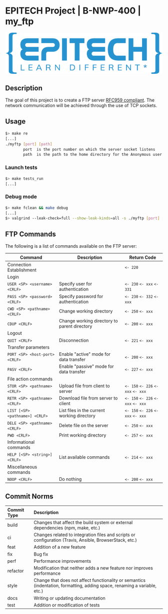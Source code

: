 # EPITECH Project | B-NWP-400 | my_ftp

<img src="doc/Epitech_banner.png" alt="Architecture">

## Description

The goal of this project is to create a FTP server [RFC959 compliant](https://www.rfc-editor.org/rfc/rfc959).
The network communication will be achieved through the use of TCP sockets.

## Usage


```bash
$> make re
[...]
./myftp [port] [path]
        port  is the port number on which the server socket listens
        path  is the path to the home directory for the Anonymous user
```

### Launch tests

```bash
$> make tests_run
[...]
```

### Debug mode

```bash
$> make fclean && make debug
[...]
$> valgrind --leak-check=full --show-leak-kinds=all -s ./myftp [port] [path]
```

## FTP Commands

The following is a list of commands available on the FTP server:

| Command                         | Description                                  | Return Code                         |
|---------------------------------|----------------------------------------------|-------------------------------------|
| Connection Establishment        |                                              | `<- 220`                            |
| Login                           |                                              |                                     |
| `USER <SP> <username> <CRLF>`   | Specify user for authentication              | `<- 230` `<- xxx` `<- 331`          |
| `PASS <SP> <password> <CRLF>`   | Specify password for authentication          | `<- 230` `<- 332` `<- xxx`          |
| `CWD <SP> <pathname> <CRLF>`    | Change working directory                     | `<- 250` `<- xxx`                   |
| `CDUP <CRLF>`                   | Change working directory to parent directory | `<- 200` `<- xxx`                   |
| Logout                          |                                              |                                     |
| `QUIT <CRLF>`                   | Disconnection                                | `<- 221` `<- xxx`                   |
| Transfer parameters             |                                              |                                     |
| `PORT <SP> <host-port> <CRLF>`  | Enable "active" mode for data transfer       | `<- 200` `<- xxx`                   |
| `PASV <CRLF>`                   | Enable "passive" mode for data transfer      | `<- 227` `<- xxx`                   |
| File action commands            |                                              |                                     |
| `STOR <SP> <pathname> <CRLF>`   | Upload file from client to server            | `<- 150` `<- 226` `<- xxx` `<- xxx` |
| `RETR <SP> <pathname> <CRLF>`   | Download file from server to client          | `<- 150` `<- 226` `<- xxx` `<- xxx` |
| `LIST [<SP> <pathname>] <CRLF>` | List files in the current working directory  | `<- 150` `<- 226` `<- xxx` `<- xxx` |
| `DELE <SP> <pathname> <CRLF>`   | Delete file on the server                    | `<- 250` `<- xxx`                   |
| `PWD <CRLF>`                    | Print working directory                      | `<- 257` `<- xxx`                   |
| Informational commands          |                                              |                                     |
| `HELP [<SP> <string>] <CRLF>`   | List available commands                      | `<- 214` `<- xxx`                   |
| Miscellaneous commands          |                                              |                                     |
| `NOOP <CRLF>`                   | Do nothing                                   | `<- 200` `<- xxx`                   |

## Commit Norms

| Commit Type | Description                                                                                                               |
|:------------|:--------------------------------------------------------------------------------------------------------------------------|
| build       | Changes that affect the build system or external dependencies (npm, make, etc.)                                           |
| ci          | Changes related to integration files and scripts or configuration (Travis, Ansible, BrowserStack, etc.)                   |
| feat        | Addition of a new feature                                                                                                 |
| fix         | Bug fix                                                                                                                   |
| perf        | Performance improvements                                                                                                  |
| refactor    | Modification that neither adds a new feature nor improves performance                                                     |
| style       | Change that does not affect functionality or semantics (indentation, formatting, adding space, renaming a variable, etc.) |
| docs        | Writing or updating documentation                                                                                         |
| test        | Addition or modification of tests                                                                                         |
